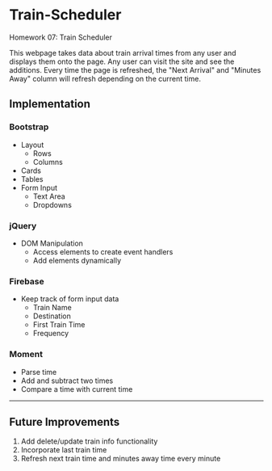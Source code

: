 # Train-Scheduler

Homework 07: Train Scheduler

This webpage takes data about train arrival times from any user  and displays them onto the page. Any user can visit the site and see the additions. Every time the page is refreshed, the "Next Arrival" and "Minutes Away" column will refresh depending on the current time.

## Implementation

### Bootstrap
- Layout
    - Rows
    - Columns
- Cards
- Tables
- Form Input
    - Text Area
    - Dropdowns

### jQuery
- DOM Manipulation
    - Access elements to create event handlers
    - Add elements dynamically

### Firebase
- Keep track of form input data
    - Train Name
    - Destination
    - First Train Time
    - Frequency

### Moment
- Parse time
- Add and subtract two times
- Compare a time with current time

---

## Future Improvements
1. Add delete/update train info functionality
2. Incorporate last train time
3. Refresh next train time and minutes away time every minute